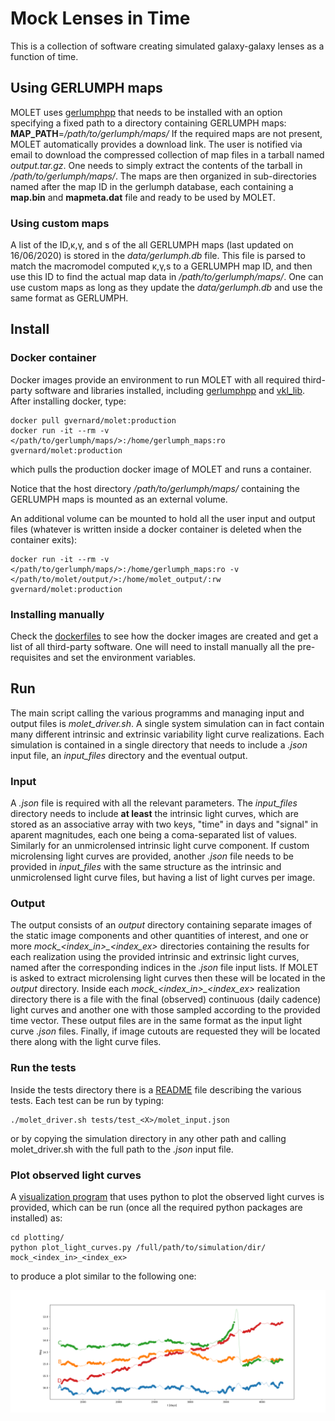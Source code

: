 # Mock Lenses in Time

This is a collection of software creating simulated galaxy-galaxy lenses as a function of time.



## Using GERLUMPH maps

MOLET uses [gerlumphpp](https://github.com/gvernard/gerlumphpp) that needs to be installed with an option specifying a fixed path to a directory containing GERLUMPH maps: **MAP_PATH**=*/path/to/gerlumph/maps/*
If the required maps are not present, MOLET automatically provides a download link.
The user is notified via email to download the compressed collection of map files in a tarball named *output.tar.gz*.
One needs to simply extract the contents of the tarball in */path/to/gerlumph/maps/*.
The maps are then organized in sub-directories named after the map ID in the gerlumph database, each containing a **map.bin** and **mapmeta.dat** file and ready to be used by MOLET.

### Using custom maps

A list of the ID,&kappa;,&gamma;, and s of the all GERLUMPH maps (last updated on 16/06/2020) is stored in the *data/gerlumph.db* file.
This file is parsed to match the macromodel computed &kappa;,&gamma;,s to a GERLUMPH map ID, and then use this ID to find the actual map data in */path/to/gerlumph/maps/*.
One can use custom maps as long as they update the *data/gerlumph.db* and use the same format as GERLUMPH.


## Install

### Docker container
Docker images provide an environment to run MOLET with all required third-party software and libraries installed, including [gerlumphpp](https://github.com/gvernard/gerlumphpp) and [vkl_lib](https://github.com/gvernard/vkl_lib).
After installing docker, type:

```
docker pull gvernard/molet:production
docker run -it --rm -v </path/to/gerlumph/maps/>:/home/gerlumph_maps:ro gvernard/molet:production
```

which pulls the production docker image of MOLET and runs a container.

Notice that the host directory */path/to/gerlumph/maps/* containing the GERLUMPH maps is mounted as an external volume.

An additional volume can be mounted to hold all the user input and output files (whatever is written inside a docker container is deleted when the container exits):

```
docker run -it --rm -v </path/to/gerlumph/maps/>:/home/gerlumph_maps:ro -v </path/to/molet/output/>:/home/molet_output/:rw gvernard/molet:production
```


### Installing manually
Check the [dockerfiles](dockerfiles) to see how the docker images are created and get a list of all third-party software.
One will need to install manually all the pre-requisites and set the environment variables.




## Run

The main script calling the various programms and managing input and output files is *molet_driver.sh*.
A single system simulation can in fact contain many different intrinsic and extrinsic variability light curve realizations.
Each simulation is contained in a single directory that needs to include a *.json* input file, an *input_files* directory and the eventual output.


### Input
A *.json* file is required with all the relevant parameters.
The *input_files* directory needs to include **at least** the intrinsic light curves, which are stored as an associative array with two keys, "time" in days and "signal" in aparent magnitudes, each one being a coma-separated list of values.
Similarly for an unmicrolensed intrinsic light curve component.
If custom microlensing light curves are provided, another *.json* file needs to be provided in *input_files* with the same structure as the intrinsic and unmicrolensed light curve files, but having a list of light curves per image.


### Output
The output consists of an *output* directory containing separate images of the static image components and other quantities of interest, and one or more *mock_<index_in>_<index_ex>* directories containing the results for each realization using the provided intrinsic and extrinsic light curves, named after the corresponding indices in the *.json* file input lists.
If MOLET is asked to extract microlensing light curves then these will be located in the *output* directory.
Inside each *mock_<index_in>_<index_ex>* realization directory there is a file with the final (observed) continuous (daily cadence) light curves and another one with those sampled according to the provided time vector.
These output files are in the same format as the input light curve *.json* files.
Finally, if image cutouts are requested they will be located there along with the light curve files.

### Run the tests

Inside the tests directory there is a [README](tests/README.txt) file describing the various tests.
Each test can be run by typing:

```
./molet_driver.sh tests/test_<X>/molet_input.json
```

or by copying the simulation directory in any other path and calling molet_driver.sh with the full path to the *.json* input file.


### Plot observed light curves
A [visualization program](plotting) that uses python to plot the observed light curves is provided, which can be run (once all the required python packages are installed) as:

```
cd plotting/
python plot_light_curves.py /full/path/to/simulation/dir/ mock_<index_in>_<index_ex>
```

to produce a plot similar to the following one:

![Alt text](plotting/example_observed_lc.png?raw=true "Example observed light curves")